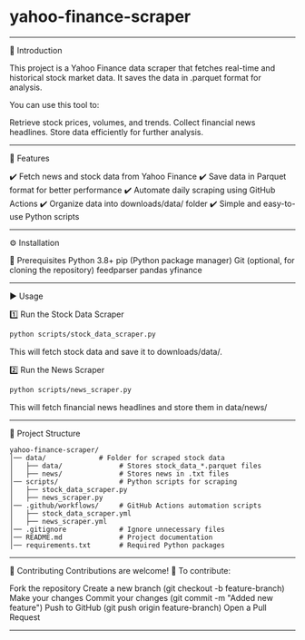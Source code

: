 # yahoo-finance-scraper

------------------------------------------------------------------------------------------------------------------------------------------------------------------------------------------
📖 Introduction

This project is a Yahoo Finance data scraper that fetches real-time and historical stock market data. It saves the data in .parquet format for analysis.

You can use this tool to:

Retrieve stock prices, volumes, and trends.
Collect financial news headlines.
Store data efficiently for further analysis.

------------------------------------------------------------------------------------------------------------------------------------------------------------------------------------------
🚀 Features

✔️ Fetch news and stock data from Yahoo Finance
✔️ Save data in Parquet format for better performance
✔️ Automate daily scraping using GitHub Actions
✔️ Organize data into downloads/data/ folder
✔️ Simple and easy-to-use Python scripts

------------------------------------------------------------------------------------------------------------------------------------------------------------------------------------------

⚙️ Installation

🔹 Prerequisites
Python 3.8+
pip (Python package manager)
Git (optional, for cloning the repository)
feedparser
pandas
yfinance

------------------------------------------------------------------------------------------------------------------------------------------------------------------------------------------

▶️ Usage

1️⃣ Run the Stock Data Scraper
```sh
python scripts/stock_data_scraper.py
```
This will fetch stock data and save it to downloads/data/.

2️⃣ Run the News Scraper
```sh
python scripts/news_scraper.py
```
This will fetch financial news headlines and store them in data/news/

------------------------------------------------------------------------------------------------------------------------------------------------------------------------------------------

📂 Project Structure

```
yahoo-finance-scraper/
│── data/             # Folder for scraped stock data
│   ├── data/              # Stores stock_data_*.parquet files
│   ├── news/              # Stores news in .txt files
│── scripts/               # Python scripts for scraping
│   ├── stock_data_scraper.py
│   ├── news_scraper.py
│── .github/workflows/     # GitHub Actions automation scripts
│   ├── stock_data_scraper.yml
│   ├── news_scraper.yml
│── .gitignore             # Ignore unnecessary files
│── README.md              # Project documentation
│── requirements.txt       # Required Python packages
```
------------------------------------------------------------------------------------------------------------------------------------------------------------------------------------------

🤝 Contributing
Contributions are welcome! 🚀
To contribute:

Fork the repository
Create a new branch (git checkout -b feature-branch)
Make your changes
Commit your changes (git commit -m "Added new feature")
Push to GitHub (git push origin feature-branch)
Open a Pull Request

------------------------------------------------------------------------------------------------------------------------------------------------------------------------------------------
